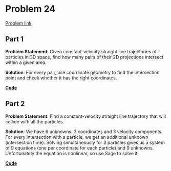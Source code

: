 # Problem 24

[Problem link](https://adventofcode.com/2023/day/24)

## Part 1

**Problem Statement**: Given constant-velocity straight line trajectories of particles in 3D space, find how many pairs of their 2D projections intersect within a given area.

**Solution**: For every pair, use coordinate geometry to find the intersection point and check whether it has the right coordinates.

[**Code**](1.py)

## Part 2

**Problem Statement**: Find a constant-velocity straight line trajectory that will collide with all the particles.

**Solution**: We have 6 unknowns: 3 coordinates and 3 velocity components. For every intersection with a particle, we get an additional unknown (intersection time). Solving simultaneously for 3 particles gives us a system of 9 equations (one per coordinate for each particle) and 9 unknowns. Unfortunately the equation is nonlinear, so use Sage to solve it.

[**Code**](2.py)

